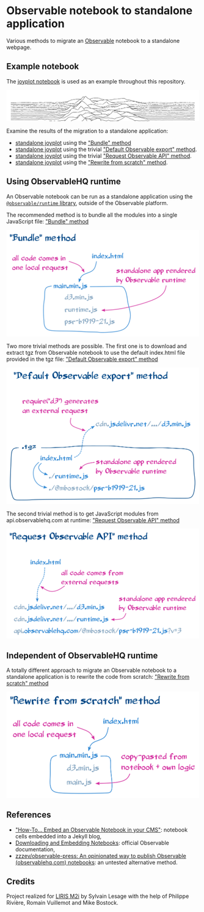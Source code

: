 # Observable notebook to standalone application

Various methods to migrate an [Observable](https://observablehq.com) notebook to
a standalone webpage.

## Example notebook

The [joyplot notebook](https://observablehq.com/@mbostock/psr-b1919-21) is used
as an example throughout this repository.

[![Screenshot of a joyplot notebook](./assets/joyplot.png)](https://observablehq.com/@mbostock/psr-b1919-21)

Examine the results of the migration to a standalone application:

- [standalone joyplot](https://joyplot-8a5ibi1av.now.sh/) using the
  ["Bundle" method](./bundle)
- [standalone joyplot](https://joyplot-10jbhd7e8.now.sh/) using the trivial
  ["Default Observable export" method](./default_observable_export).
- [standalone joyplot](https://joyplot-96iun3ktp.now.sh/) using the trivial
  ["Request Observable API" method](./request_observable_api).
- [standalone joyplot](https://joyplot-p9qmx1pf3.now.sh/) using the
  ["Rewrite from scratch" method](./rewrite_from_scratch).

## Using ObservableHQ runtime

An Observable notebook can be run as a standalone application using the
[`@observable/runtime` library](https://github.com/observablehq/runtime),
outside of the Observable platform.

The recommended method is to bundle all the modules into a single JavaScript
file: ["Bundle" method](./bundle)

[![Diagram for the "Bundle" method](./assets/bundle_method.png)](./bundle)

Two more trivial methods are possible. The first one is to download and extract
tgz from Observable notebook to use the default index.html file provided in the
tgz file: ["Default Observable export" method](./default_observable_export)

[![Diagram for the "Default Observable export" method](./assets/default_observable_export_method.png)](./default_observable_export)

The second trivial method is to get JavaScript modules from api.observablehq.com
at runtime: ["Request Observable API" method](./request_observable_api)

[![Diagram for the "Request Observable API" method](./assets/request_observable_api_method.png)](./request_observable_api)

## Independent of ObservableHQ runtime

A totally different approach to migrate an Observable notebook to a standalone
application is to rewrite the code from scratch:
["Rewrite from scratch" method](./rewrite_from_scratch)

[![Diagram for the "Rewrite from scratch" method](./assets/rewrite_from_scratch_method.png)](./rewrite_from_scratch)

## References

- ["How-To… Embed an Observable Notebook in your CMS"](https://visionscarto.net/observable-jekyll/):
  notebook cells embedded into a Jekyll blog,
- [Downloading and Embedding Notebooks](https://observablehq.com/@observablehq/downloading-and-embedding-notebooks):
  official Observable documentation,
- [zzzev/observable-press: An opinionated way to publish Observable (observablehq.com) notebooks](https://github.com/zzzev/observable-press):
  an untested alternative method.

## Credits

Project realized for [LIRIS M2i](https://projet.liris.cnrs.fr/mi2/) by Sylvain
Lesage with the help of Philippe Rivière, Romain Vuillemot and Mike Bostock.
